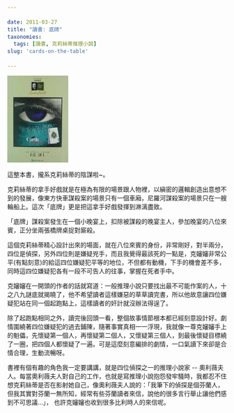 ```yaml
---

date: 2011-03-27
title: "讀書: 底牌"
taxonomies:
  tags: [讀書, 克莉絲蒂推理小說]
slug: 'cards-on-the-table'

---
```

![底牌](/img/book/cards.jpg#book)

這整本書，攏系克莉絲蒂的陰謀啦~。

克莉絲蒂的拿手好戲就是在極為有限的場景跟人物裡，以縝密的邏輯創造出意想不到的發展，像東方快車謀殺案的場景只有一個車廂，尼羅河謀殺案的場景只在一艘輪船上。這次「底牌」更是把這拿手好戲發揮到淋漓盡致。

「底牌」謀殺案發生在一個小晚宴上，扣除被謀殺的晚宴主人，參加晚宴的八位來賓，正分坐兩張橋牌桌捉對廝殺。

這個克莉絲蒂精心設計出來的場面，就在八位來賓的身份，非常剛好，對半兩分，四位是偵探，另外四位則是嫌疑兇手，而且我覺得最該死的一點是，克嬸嬸非常公平(有點刻意)的給這四位嫌疑犯平等的地位，不但都有動機，下手的機會差不多，同時這四位嫌疑犯各有一段不可告人的往事，掌握在死者手中。

克嬸嬸在一開頭的作者的話就寫道：一般推理小說只要找出最不可能作案的人，十之八九謎底就揭曉了，他不希望讀者這樣嫌惡的草草讀完書，所以他故意讓四位嫌疑犯站在同一個起跑點上，這樣讀者的奸計就沒辦法得逞了。

除了起跑點相同之外，讀完後回頭一看，整個故事情節根本都已經刻意設計好。劇情圍繞著四位嫌疑犯的過去鋪陳，隨著事實真相一一浮現，我就像一尊克嬸嬸手上的魁儡，先懷疑第一個人，再懷疑第二個人，又懷疑第三個人，到最後懷疑目標繞了一圈，把四個人都懷疑了一遍。可是這麼刻意編排的劇情，一口氣讀下來卻是合情合理，生動流暢呀。

書裡有個有趣的角色我一定要講講，就是四位偵探之一的推理小說家 -- 奧利薇夫人。每當奧利薇夫人對自己的工作，也就是寫推理小說抱怨發牢騷時，我都忍不住想克莉絲蒂是否在影射她自己，像奧利薇夫人說的：「我筆下的偵探是個芬蘭人，但我其實對芬蘭一無所知，經常有些芬蘭讀者來信，說他的很多言行舉止讓他們感到不可思議...」， 也許克嬸嬸也收到很多比利時人的來信呢。